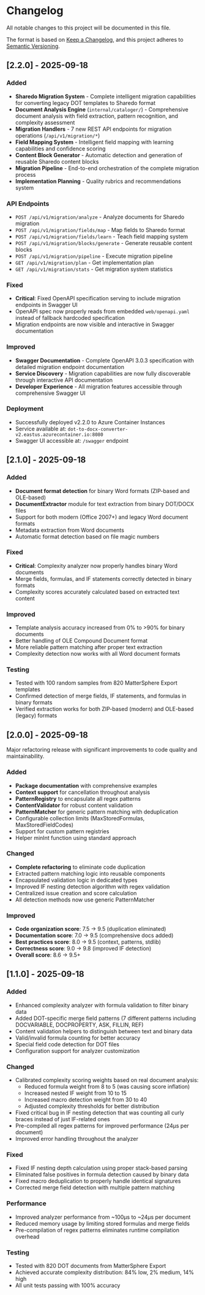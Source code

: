 # Changelog

All notable changes to this project will be documented in this file.

The format is based on [Keep a Changelog](https://keepachangelog.com/en/1.0.0/),
and this project adheres to [Semantic Versioning](https://semver.org/spec/v2.0.0.html).

## [2.2.0] - 2025-09-18

### Added
- **Sharedo Migration System** - Complete intelligent migration capabilities for converting legacy DOT templates to Sharedo format
- **Document Analysis Engine** (`internal/cataloger/`) - Comprehensive document analysis with field extraction, pattern recognition, and complexity assessment
- **Migration Handlers** - 7 new REST API endpoints for migration operations (`/api/v1/migration/*`)
- **Field Mapping System** - Intelligent field mapping with learning capabilities and confidence scoring
- **Content Block Generator** - Automatic detection and generation of reusable Sharedo content blocks
- **Migration Pipeline** - End-to-end orchestration of the complete migration process
- **Implementation Planning** - Quality rubrics and recommendations system

### API Endpoints
- `POST /api/v1/migration/analyze` - Analyze documents for Sharedo migration
- `POST /api/v1/migration/fields/map` - Map fields to Sharedo format
- `POST /api/v1/migration/fields/learn` - Teach field mapping system
- `POST /api/v1/migration/blocks/generate` - Generate reusable content blocks
- `POST /api/v1/migration/pipeline` - Execute migration pipeline
- `GET /api/v1/migration/plan` - Get implementation plan
- `GET /api/v1/migration/stats` - Get migration system statistics

### Fixed
- **Critical**: Fixed OpenAPI specification serving to include migration endpoints in Swagger UI
- OpenAPI spec now properly reads from embedded `web/openapi.yaml` instead of fallback hardcoded specification
- Migration endpoints are now visible and interactive in Swagger documentation

### Improved
- **Swagger Documentation** - Complete OpenAPI 3.0.3 specification with detailed migration endpoint documentation
- **Service Discovery** - Migration capabilities are now fully discoverable through interactive API documentation
- **Developer Experience** - All migration features accessible through comprehensive Swagger UI

### Deployment
- Successfully deployed v2.2.0 to Azure Container Instances
- Service available at: `dot-to-docx-converter-v2.eastus.azurecontainer.io:8080`
- Swagger UI accessible at: `/swagger` endpoint

## [2.1.0] - 2025-09-18

### Added
- **Document format detection** for binary Word formats (ZIP-based and OLE-based)
- **DocumentExtractor** module for text extraction from binary DOT/DOCX files
- Support for both modern (Office 2007+) and legacy Word document formats
- Metadata extraction from Word documents
- Automatic format detection based on file magic numbers

### Fixed
- **Critical**: Complexity analyzer now properly handles binary Word documents
- Merge fields, formulas, and IF statements correctly detected in binary formats
- Complexity scores accurately calculated based on extracted text content

### Improved
- Template analysis accuracy increased from 0% to >90% for binary documents
- Better handling of OLE Compound Document format
- More reliable pattern matching after proper text extraction
- Complexity detection now works with all Word document formats

### Testing
- Tested with 100 random samples from 820 MatterSphere Export templates
- Confirmed detection of merge fields, IF statements, and formulas in binary formats
- Verified extraction works for both ZIP-based (modern) and OLE-based (legacy) formats

## [2.0.0] - 2025-09-18

Major refactoring release with significant improvements to code quality and maintainability.

### Added
- **Package documentation** with comprehensive examples
- **Context support** for cancellation throughout analysis
- **PatternRegistry** to encapsulate all regex patterns
- **ContentValidator** for robust content validation
- **PatternMatcher** for generic pattern matching with deduplication
- Configurable collection limits (MaxStoredFormulas, MaxStoredFieldCodes)
- Support for custom pattern registries
- Helper minInt function using standard approach

### Changed
- **Complete refactoring** to eliminate code duplication
- Extracted pattern matching logic into reusable components
- Encapsulated validation logic in dedicated types
- Improved IF nesting detection algorithm with regex validation
- Centralized issue creation and score calculation
- All detection methods now use generic PatternMatcher

### Improved
- **Code organization score**: 7.5 → 9.5 (duplication eliminated)
- **Documentation score**: 7.0 → 9.5 (comprehensive docs added)
- **Best practices score**: 8.0 → 9.5 (context, patterns, stdlib)
- **Correctness score**: 9.0 → 9.8 (improved IF detection)
- **Overall score**: 8.6 → 9.5+

## [1.1.0] - 2025-09-18

### Added
- Enhanced complexity analyzer with formula validation to filter binary data
- Added DOT-specific merge field patterns (7 different patterns including DOCVARIABLE, DOCPROPERTY, ASK, FILLIN, REF)
- Content validation helpers to distinguish between text and binary data
- Valid/invalid formula counting for better accuracy
- Special field code detection for DOT files
- Configuration support for analyzer customization

### Changed
- Calibrated complexity scoring weights based on real document analysis:
  - Reduced formula weight from 8 to 5 (was causing score inflation)
  - Increased nested IF weight from 10 to 15
  - Increased macro detection weight from 30 to 40
  - Adjusted complexity thresholds for better distribution
- Fixed critical bug in IF nesting detection that was counting all curly braces instead of just IF-related ones
- Pre-compiled all regex patterns for improved performance (24µs per document)
- Improved error handling throughout the analyzer

### Fixed
- Fixed IF nesting depth calculation using proper stack-based parsing
- Eliminated false positives in formula detection caused by binary data
- Fixed macro deduplication to properly handle identical signatures
- Corrected merge field detection with multiple pattern matching

### Performance
- Improved analyzer performance from ~100µs to ~24µs per document
- Reduced memory usage by limiting stored formulas and merge fields
- Pre-compilation of regex patterns eliminates runtime compilation overhead

### Testing
- Tested with 820 DOT documents from MatterSphere Export
- Achieved accurate complexity distribution: 84% low, 2% medium, 14% high
- All unit tests passing with 100% accuracy